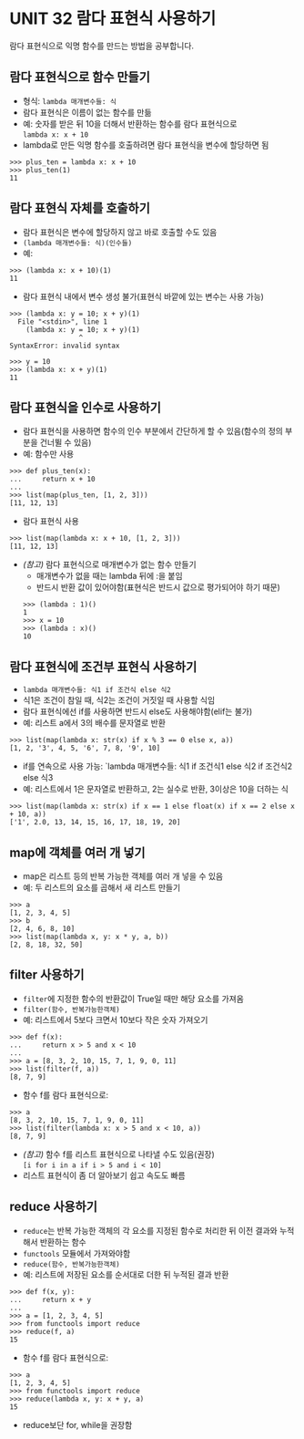 # UNIT 32 람다 표현식 사용하기
람다 표현식으로 익명 함수를 만드는 방법을 공부합니다.

## 람다 표현식으로 함수 만들기
- 형식: `lambda 매개변수들: 식` 
- 람다 표현식은 이름이 없는 함수를 만듦
- 예: 숫자를 받은 뒤 10을 더해서 반환하는 함수를 람다 표현식으로<br>
`lambda x: x + 10`<br>
- lambda로 만든 익명 함수를 호출하려면 람다 표현식을 변수에 할당하면 됨
```
>>> plus_ten = lambda x: x + 10
>>> plus_ten(1)
11
```

## 람다 표현식 자체를 호출하기
- 람다 표현식은 변수에 할당하지 않고 바로 호출할 수도 있음
- `(lambda 매개변수들: 식)(인수들)`
- 예:
```
>>> (lambda x: x + 10)(1)
11
```
- 람다 표현식 내에서 변수 생성 불가(표현식 바깥에 있는 변수는 사용 가능)
```
>>> (lambda x: y = 10; x + y)(1)
  File "<stdin>", line 1
    (lambda x: y = 10; x + y)(1)
                 ^
SyntaxError: invalid syntax
```
```
>>> y = 10
>>> (lambda x: x + y)(1)
11
```

## 람다 표현식을 인수로 사용하기
- 람다 표현식을 사용하면 함수의 인수 부분에서 간단하게 할 수 있음(함수의 정의 부분을 건너뛸 수 있음)
- 예: 함수만 사용
```
>>> def plus_ten(x):
...     return x + 10
... 
>>> list(map(plus_ten, [1, 2, 3]))
[11, 12, 13]
```
- 람다 표현식 사용
```
>>> list(map(lambda x: x + 10, [1, 2, 3]))
[11, 12, 13]
```
- *(참고)* 람다 표현식으로 매개변수가 없는 함수 만들기
  * 매개변수가 없을 때는 lambda 뒤에 :을 붙임
  * 반드시 반환 값이 있어야함(표현식은 반드시 값으로 평가되어야 하기 때문)
  ```
  >>> (lambda : 1)()
  1
  >>> x = 10
  >>> (lambda : x)()
  10
  ```

## 람다 표현식에 조건부 표현식 사용하기
- `lambda 매개변수들: 식1 if 조건식 else 식2`
- 식1은 조건이 참일 때, 식2는 조건이 거짓일 때 사용할 식임
- 람다 표현식에선 if를 사용하면 반드시 else도 사용해야함(elif는 불가)
- 예: 리스트 a에서 3의 배수를 문자열로 반환
```
>>> list(map(lambda x: str(x) if x % 3 == 0 else x, a))
[1, 2, '3', 4, 5, '6', 7, 8, '9', 10]
```
- if를 연속으로 사용 가능: `lambda 매개변수들: 식1 if 조건식1 else 식2 if 조건식2 else 식3
- 예: 리스트에서 1은 문자열로 반환하고, 2는 실수로 반환, 3이상은 10을 더하는 식
```
>>> list(map(lambda x: str(x) if x == 1 else float(x) if x == 2 else x + 10, a))
['1', 2.0, 13, 14, 15, 16, 17, 18, 19, 20]
```

## map에 객체를 여러 개 넣기
- map은 리스트 등의 반복 가능한 객체를 여러 개 넣을 수 있음
- 예: 두 리스트의 요소를 곱해서 새 리스트 만들기
```
>>> a
[1, 2, 3, 4, 5]
>>> b
[2, 4, 6, 8, 10]
>>> list(map(lambda x, y: x * y, a, b))
[2, 8, 18, 32, 50]
```

## filter 사용하기
- `filter`에 지정한 함수의 반환값이 True일 때만 해당 요소를 가져옴
- `filter(함수, 반복가능한객체)`
- 예: 리스트에서 5보다 크면서 10보다 작은 숫자 가져오기
```
>>> def f(x):
...     return x > 5 and x < 10
... 
>>> a = [8, 3, 2, 10, 15, 7, 1, 9, 0, 11]
>>> list(filter(f, a))
[8, 7, 9]
```
- 함수 f를 람다 표현식으로:
```
>>> a
[8, 3, 2, 10, 15, 7, 1, 9, 0, 11]
>>> list(filter(lambda x: x > 5 and x < 10, a))
[8, 7, 9]
```
- *(참고)* 함수 f를 리스트 표현식으로 나타낼 수도 있음(권장)<br>
`[i for i in a if i > 5 and i < 10]`<br>
- 리스트 표현식이 좀 더 알아보기 쉽고 속도도 빠름

## reduce 사용하기
- `reduce`는 반복 가능한 객체의 각 요소를 지정된 함수로 처리한 뒤 이전 결과와 누적해서 반환하는 함수
- `functools` 모듈에서 가져와야함
- `reduce(함수, 반복가능한객체)`
- 예: 리스트에 저장된 요소를 순서대로 더한 뒤 누적된 결과 반환
```
>>> def f(x, y):
...     return x + y
... 
>>> a = [1, 2, 3, 4, 5]
>>> from functools import reduce 
>>> reduce(f, a)
15
```
- 함수 f를 람다 표현식으로:
```
>>> a
[1, 2, 3, 4, 5]
>>> from functools import reduce
>>> reduce(lambda x, y: x + y, a)
15
```
- reduce보단 for, while을 권장함
